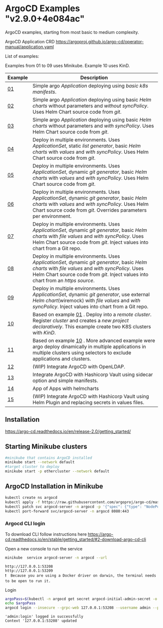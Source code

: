# ArgoCD Examples "v2.9.0+4e084ac"
ArgoCD examples, starting from most basic to medium complexity.

ArgoCD Application CRD https://argoproj.github.io/argo-cd/operator-manual/application.yaml

List of examples:

Examples from 01 to 09 uses Minikube. Example 10 uses KinD.

| Example | Description                                            |
|-----|--------------------------------------------------------|
| [01](./example-01/readme.md) | Simple argo *Application* deploying using *basic k8s manifests*.               |
| [02](./example-02/readme.md) | Simple argo *Application* deploying using basic *Helm charts* without parameters and *without syncPolicy*. Uses Helm Chart source code from *git*.              |
| [03](./example-03/readme.md) | Simple argo *Application* deploying using basic *Helm charts* without parameters and *with syncPolicy*. Uses Helm Chart source code from *git*.    |
| [04](./example-04/readme.md) | Deploy in multiple environments. Uses *ApplicationSet*, static *list generator*, basic *Helm charts* with *values* and *with syncPolicy*. Uses Helm Chart source code from *git*.   |
| [05](./example-05/readme.md) | Deploy in multiple environments. Uses *ApplicationSet*, dynamic *git generator*, basic *Helm charts* with *values* and *with syncPolicy*. Uses Helm Chart source code from *git*.   |
| [06](./example-06/readme.md) | Deploy in multiple environments. Uses *ApplicationSet*, dynamic *git generator*, basic *Helm charts* with *values* and *with syncPolicy*. Uses Helm Chart source code from *git*. Overrides parameters per environment.   |
| [07](./example-07/readme.md) | Deploy in multiple environments. Uses *ApplicationSet*, dynamic *git generator*, basic *Helm charts* with *file values* and *with syncPolicy*. Uses Helm Chart source code from *git*. Inject values into chart from a Git repo.  |
| [08](./example-08/readme.md) | Deploy in multiple environments. Uses *ApplicationSet*, dynamic *git generator*, basic *Helm charts* with *file values* and *with syncPolicy*. Uses Helm Chart source code from *git*. Inject values into chart from an *https source*.   |
| [09](./example-09/readme.md) | Deploy in multiple environments. Uses *ApplicationSet*, dynamic *git generator*, use external *Helm chart*(wiremock) with *file values* and *with syncPolicy*. Inject values into chart from a Git repo.   |
| [10](./example-10/readme.md) | Based on example [01](./example-01/readme.md) . Deploy into a *remote cluster*. Register *cluster* and creates a *new project declaratively*. This example create two K8S clusters with *KinD*.  |
| [11](./example-11/readme.md) | Based on example [10](./example-10/readme.md) . More advanced example were argo deploy dinamically in multiple applications in multiple clusters using selectors to exclude applications and clusters.  |
| [12](./example-12/readme.md) | (WIP) Integrate ArgoCD with OpenLDAP.  |
| [13](./example-13/readme.md) | Integrate ArgoCD with Hashicorp Vault using sidecar option and simple manifests.  |
| [14](./example-14/readme.md) | App of Apps with helmcharts  |
| [15](./example-15/readme.md) | (WIP) Integrate ArgoCD with Hashicorp Vault using Helm Plugin and replacing secrets in values files.  |

## Installation

https://argo-cd.readthedocs.io/en/release-2.0/getting_started/

## Starting Minikube clusters

```bash
#minikube that contains ArgoCD installed
minikube start --network default
#target cluster to deploy
minikube start -p othercluster --network default
```

## ArgoCD Installation in Minikube

```bash
kubectl create ns argocd
kubectl apply -f https://raw.githubusercontent.com/argoproj/argo-cd/master/manifests/install.yaml -n argocd
kubectl patch svc argocd-server -n argocd -p '{"spec": {"type": "NodePort"}}'
kubectl port-forward svc/argocd-server -n argocd 8080:443
```

### Argocd CLI login

To download CLI follow instructions here https://argo-cd.readthedocs.io/en/stable/getting_started/#2-download-argo-cd-cli

Open a new console to run the service
```bash
minikube  service argocd-server -n argocd --url
```
```
http://127.0.0.1:53208
http://127.0.0.1:53209
❗  Because you are using a Docker driver on darwin, the terminal needs to be open to run it.
```

Login

```bash
argoPass=$(kubectl -n argocd get secret argocd-initial-admin-secret -o jsonpath="{.data.password}" | base64 -d)
echo $argoPass
argocd login --insecure --grpc-web 127.0.0.1:53208 --username admin --password $argoPass
```
```
'admin:login' logged in successfully
Context '127.0.0.1:53208' updated
```
